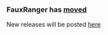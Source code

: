 ### FauxRanger has [moved](https://dev.azure.com/nkhera/FauxRanger)
New releases will be posted [here](https://drive.google.com/drive/folders/1I8Di8MsIQ4SHygDuxjjybFcOnPoYLpRC?usp=sharing)
